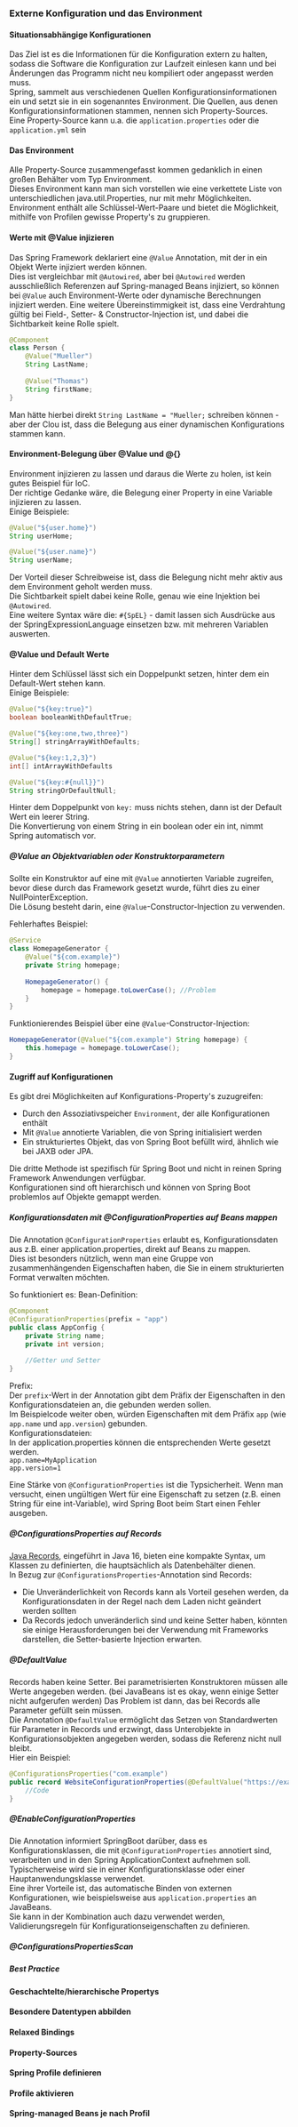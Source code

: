 ### Externe Konfiguration und das Environment

#### Situationsabhängige Konfigurationen
Das Ziel ist es die Informationen für die Konfiguration extern zu halten, sodass die Software die Konfiguration zur Laufzeit einlesen kann und bei Änderungen das Programm nicht neu kompiliert oder angepasst werden muss.  
Spring, sammelt aus verschiedenen Quellen Konfigurationsinformationen ein und setzt sie in ein sogenanntes Environment. Die Quellen, aus denen Konfigurationsinformationen stammen, nennen sich Property-Sources.  
Eine Property-Source kann u.a. die `application.properties` oder die `application.yml` sein

#### Das Environment
Alle Property-Source zusammengefasst kommen gedanklich in einen großen Behälter vom Typ Environment.  
Dieses Environment kann man sich vorstellen wie eine verkettete Liste von unterschiedlichen java.util.Properties, nur mit mehr Möglichkeiten.  
Environment enthält alle Schlüssel-Wert-Paare und bietet die Möglichkeit, mithilfe von Profilen gewisse Property's zu gruppieren.

#### Werte mit @Value injizieren
Das Spring Framework deklariert eine `@Value` Annotation, mit der in ein Objekt Werte injiziert werden können.  
Dies ist vergleichbar mit `@Autowired`, aber bei `@Autowired` werden ausschließlich Referenzen auf Spring-managed Beans injiziert, so können bei `@Value` auch Environment-Werte oder dynamische Berechnungen injiziert werden.
Eine weitere Übereinstimmigkeit ist, dass eine Verdrahtung gültig bei Field-, Setter- & Constructor-Injection ist, und dabei die Sichtbarkeit keine Rolle spielt.  
  
```java
@Component
class Person {
    @Value("Mueller")
    String LastName;
    
    @Value("Thomas")
    String firstName;
}
```
Man hätte hierbei direkt `String LastName = "Mueller;` schreiben können - aber der Clou ist, dass die Belegung aus einer dynamischen Konfigurations stammen kann.


#### Environment-Belegung über @Value und @{}
Environment injizieren zu lassen und daraus die Werte zu holen, ist kein gutes Beispiel für IoC.  
Der richtige Gedanke wäre, die Belegung einer Property in eine Variable injizieren zu lassen.  
Einige Beispiele:
```java
@Value("${user.home}")
String userHome;

@Value("${user.name}")
String userName;
```

Der Vorteil dieser Schreibweise ist, dass die Belegung nicht mehr aktiv aus dem Environment geholt werden muss.  
Die Sichtbarkeit spielt dabei keine Rolle, genau wie eine Injektion bei `@Autowired`.  
Eine weitere Syntax wäre die: `#{SpEL}` - damit lassen sich Ausdrücke aus der SpringExpressionLanguage einsetzen bzw. mit mehreren Variablen auswerten.

#### @Value und Default Werte
Hinter dem Schlüssel lässt sich ein Doppelpunkt setzen, hinter dem ein Default-Wert stehen kann.  
Einige Beispiele:
```java
@Value("${key:true}")
boolean booleanWithDefaultTrue;

@Value("${key:one,two,three}")
String[] stringArrayWithDefaults;

@Value("${key:1,2,3}")
int[] intArrayWithDefaults

@Value("${key:#{null}}")
String stringOrDefaultNull;
```

Hinter dem Doppelpunkt von `key:` muss nichts stehen, dann ist der Default Wert ein leerer String.  
Die Konvertierung von einem String in ein boolean oder ein int, nimmt Spring automatisch vor.  

##### @Value an Objektvariablen oder Konstruktorparametern
Sollte ein Konstruktor auf eine mit `@Value` annotierten Variable zugreifen, bevor diese durch das Framework gesetzt wurde, führt dies zu einer NullPointerException.  
Die Lösung besteht darin, eine `@Value`-Constructor-Injection zu verwenden.  
  
Fehlerhaftes Beispiel: 
```java
@Service
class HomepageGenerator {
    @Value("${com.example}")
    private String homepage;
    
    HomepageGenerator() {
        homepage = homepage.toLowerCase(); //Problem
    }
}
```
Funktionierendes Beispiel über eine `@Value`-Constructor-Injection:
```java
HomepageGenerator(@Value("${com.example") String homepage) {
    this.homepage = homepage.toLowerCase();
}
```

#### Zugriff auf Konfigurationen 

Es gibt drei Möglichkeiten auf Konfigurations-Property's zuzugreifen:
- Durch den Assoziativspeicher `Environment`, der alle Konfigurationen enthält
- Mit `@Value` annotierte Variablen, die von Spring initialisiert werden
- Ein strukturiertes Objekt, das von Spring Boot befüllt wird, ähnlich wie bei JAXB oder JPA.

Die dritte Methode ist spezifisch für Spring Boot und nicht in reinen Spring Framework Anwendungen verfügbar.  
Konfigurationen sind oft hierarchisch und können von Spring Boot problemlos auf Objekte gemappt werden.

##### Konfigurationsdaten mit @ConfigurationProperties auf Beans mappen
Die Annotation `@ConfigurationProperties` erlaubt es, Konfigurationsdaten aus z.B. einer application.properties, direkt auf Beans zu mappen.  
Dies ist besonders nützlich, wenn man eine Gruppe von zusammenhängenden Eigenschaften haben, die Sie in einem strukturierten Format verwalten möchten.  
  
So funktioniert es:
Bean-Definition:
```java
@Component
@ConfigurationProperties(prefix = "app")
public class AppConfig {
    private String name;
    private int version;
    
    //Getter und Setter
}
```
Prefix:  
Der `prefix`-Wert in der Annotation gibt dem Präfix der Eigenschaften in den Konfigurationsdateien an, die gebunden werden sollen.  
Im Beispielcode weiter oben, würden Eigenschaften mit dem Präfix `app` (wie `app.name` und `app.version`) gebunden.  
Konfigurationsdateien:  
In der application.properties können die entsprechenden Werte gesetzt werden.  
`app.name=MyApplication`  
`app.version=1`  
  
Eine Stärke von `@ConfigurationProperties` ist die Typsicherheit. Wenn man versucht, einen ungültigen Wert für eine Eigenschaft zu setzen (z.B. einen String für eine int-Variable), wird Spring Boot beim Start einen Fehler ausgeben.

##### @ConfigurationsProperties auf Records
[Java Records](https://docs.oracle.com/en/java/javase/20/language/records.html#GUID-6699E26F-4A9B-4393-A08B-1E47D4B2D263), eingeführt in Java 16, bieten eine kompakte Syntax, um Klassen zu definierten, die hauptsächlich als Datenbehälter dienen.  
In Bezug zur `@ConfigurationsProperties`-Annotation sind Records:
- Die Unveränderlichkeit von Records kann als Vorteil gesehen werden, da Konfigurationsdaten in der Regel nach dem Laden nicht geändert werden sollten
- Da Records jedoch unveränderlich sind und keine Setter haben, könnten sie einige Herausforderungen bei der Verwendung mit Frameworks darstellen, die Setter-basierte Injection erwarten.

##### @DefaultValue
Records haben keine Setter. Bei parametrisierten Konstruktoren müssen alle Werte angegeben werden. (bei JavaBeans ist es okay, wenn einige Setter nicht aufgerufen werden) Das Problem ist dann, das bei Records alle Parameter gefüllt sein müssen.  
Die Annotation `@DefaultValue` ermöglicht das Setzen von Standardwerten für Parameter in Records und erzwingt, dass Unterobjekte in Konfigurationsobjekten angegeben werden, sodass die Referenz nicht null bleibt.  
Hier ein Beispiel:  
```java
@ConfigurationsProperties("com.example")
public record WebsiteConfigurationProperties(@DefaultValue("https://example.com") String homepage) {
    //Code
} 
```

##### @EnableConfigurationProperties
Die Annotation informiert SpringBoot darüber, dass es Konfigurationsklassen, die mit `@ConfigurationProperties` annotiert sind, verarbeiten und in den Spring ApplicationContext aufnehmen soll.  
Typischerweise wird sie in einer Konfigurationsklasse oder einer Hauptanwendungsklasse verwendet.  
Eine ihrer Vorteile ist, das automatische Binden von externen Konfigurationen, wie beispielsweise aus `application.properties` an JavaBeans.  
Sie kann in der Kombination auch dazu verwendet werden, Validierungsregeln für Konfigurationseigenschaften zu definieren.  

##### @ConfigurationsPropertiesScan

##### Best Practice

#### Geschachtelte/hierarchische Propertys

#### Besondere Datentypen abbilden

#### Relaxed Bindings

#### Property-Sources

#### Spring Profile definieren

#### Profile aktivieren

#### Spring-managed Beans je nach Profil

